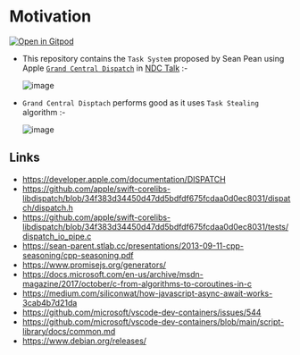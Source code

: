# Motivation

<a href="https://gitpod.io/#https://github.com/wahabshah/grand-central-dispatch-cpp" rel="nofollow noopener noreferrer" target="_blank" class="after:hidden"><img src="https://gitpod.io/button/open-in-gitpod.svg" alt="Open in Gitpod"></a>
 
* This repository contains the `Task System` proposed by Sean Pean using Apple [`Grand Central Dispatch`](https://apple.github.io/swift-corelibs-libdispatch/) in [NDC Talk](https://youtu.be/zULU6Hhp42w?t=2420) :-
  
  ![image](https://user-images.githubusercontent.com/8818025/163668770-c22557d2-93bc-4b6b-ae59-4b5f328a5c5c.png)
* `Grand Central Disptach` performs good as it uses `Task Stealing` algorithm :-

  ![image](https://user-images.githubusercontent.com/8818025/163668888-61479716-4d98-4801-a5df-5d7e847370f0.png)

## Links

* https://developer.apple.com/documentation/DISPATCH
* https://github.com/apple/swift-corelibs-libdispatch/blob/34f383d34450d47dd5bdfdf675fcdaa0d0ec8031/dispatch/dispatch.h
* https://github.com/apple/swift-corelibs-libdispatch/blob/34f383d34450d47dd5bdfdf675fcdaa0d0ec8031/tests/dispatch_io_pipe.c
* https://sean-parent.stlab.cc/presentations/2013-09-11-cpp-seasoning/cpp-seasoning.pdf
* https://www.promisejs.org/generators/
* https://docs.microsoft.com/en-us/archive/msdn-magazine/2017/october/c-from-algorithms-to-coroutines-in-c
* https://medium.com/siliconwat/how-javascript-async-await-works-3cab4b7d21da
* https://github.com/microsoft/vscode-dev-containers/issues/544
* https://github.com/microsoft/vscode-dev-containers/blob/main/script-library/docs/common.md
* https://www.debian.org/releases/

